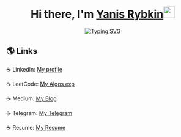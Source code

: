 <h1 align="center">Hi there, I'm <a href="https://www.linkedin.com/in/0xyanis/">Yanis Rybkin</a><img src="https://media.giphy.com/media/hvRJCLFzcasrR4ia7z/giphy.gif" width="30px"/></h1>

<p align="center"> 
<a href="https://github.com/0xYanis/WeatherApp"><img src="https://readme-typing-svg.herokuapp.com?font=Fira+Code&size=24&pause=2000&color=229BC1&background=FFFFFF00&width=220&height=60&lines=IOS+Developer;+ITMO+University" alt="Typing SVG" /></a>  
</p>

## 🌎 Links

☕ LinkedIn: [My profile](https://www.linkedin.com/in/0xyanis/)

☕ LeetCode: [My Algos exp](https://leetcode.com/0xYanis/)

☕ Medium: [My Blog](https://medium.com/@0xYanis/)

☕ Telegram: [My Telegram](https://t.me/yanix0)

☕ Resume: [My Resume](https://drive.google.com/drive/u/1/folders/1U4XppGbcVXxlNuK8DXR6oiipYQ_e12wp)

<br />

<div style="page-break-after: always;"></div>
